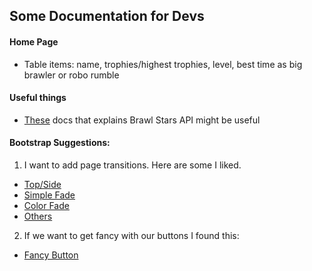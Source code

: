 ## Some Documentation for Devs

#### Home Page

* Table items: name, trophies/highest trophies, level, best time as big brawler or robo rumble

#### Useful things

* [These](https://brawlstats.readthedocs.io/en/latest/api.html) docs that explains Brawl Stars API might be useful


#### Bootstrap Suggestions:

1. I want to add page transitions. Here are some I liked.  
* [Top/Side](https://codepen.io/hannesofie/pen/aplGf)
* [Simple Fade](https://christopheraue.net/design/fading-pages-on-load-and-unload)
* [Color Fade](https://www.codeply.com/p/VrZv1pNUPw)
* [Others](https://onaircode.com/bootstrap-page-transitions-effect-examples/)

2. If we want to get fancy with our buttons I found this: 
* [Fancy Button](https://codepen.io/EvyatarDa/pen/waKXMd)

